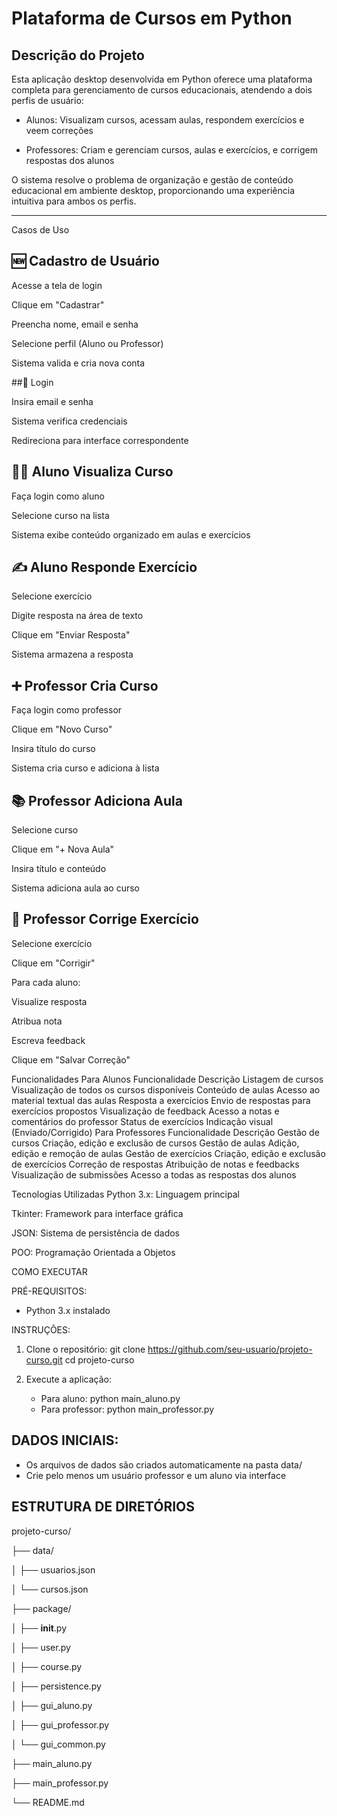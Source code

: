 
# Plataforma de Cursos em Python

## Descrição do Projeto

Esta aplicação desktop desenvolvida em Python oferece uma plataforma completa para gerenciamento de cursos educacionais, atendendo a dois perfis de usuário:

- Alunos: Visualizam cursos, acessam aulas, respondem exercícios e veem correções

- Professores: Criam e gerenciam cursos, aulas e exercícios, e corrigem respostas dos alunos

O sistema resolve o problema de organização e gestão de conteúdo educacional em ambiente desktop, proporcionando uma experiência intuitiva para ambos os perfis.

---

Casos de Uso
## 🆕 Cadastro de Usuário

Acesse a tela de login

Clique em "Cadastrar"

Preencha nome, email e senha

Selecione perfil (Aluno ou Professor)

Sistema valida e cria nova conta

##🔑 Login

Insira email e senha

Sistema verifica credenciais

Redireciona para interface correspondente

## 👨‍🎓 Aluno Visualiza Curso

Faça login como aluno

Selecione curso na lista

Sistema exibe conteúdo organizado em aulas e exercícios

## ✍️ Aluno Responde Exercício

Selecione exercício

Digite resposta na área de texto

Clique em "Enviar Resposta"

Sistema armazena a resposta

## ➕ Professor Cria Curso

Faça login como professor

Clique em "Novo Curso"

Insira título do curso

Sistema cria curso e adiciona à lista

## 📚 Professor Adiciona Aula

Selecione curso

Clique em "+ Nova Aula"

Insira título e conteúdo

Sistema adiciona aula ao curso

## 📝 Professor Corrige Exercício

Selecione exercício

Clique em "Corrigir"

Para cada aluno:

Visualize resposta

Atribua nota

Escreva feedback

Clique em "Salvar Correção"

Funcionalidades
Para Alunos
Funcionalidade	Descrição
Listagem de cursos	Visualização de todos os cursos disponíveis
Conteúdo de aulas	Acesso ao material textual das aulas
Resposta a exercícios	Envio de respostas para exercícios propostos
Visualização de feedback	Acesso a notas e comentários do professor
Status de exercícios	Indicação visual (Enviado/Corrigido)
Para Professores
Funcionalidade	Descrição
Gestão de cursos	Criação, edição e exclusão de cursos
Gestão de aulas	Adição, edição e remoção de aulas
Gestão de exercícios	Criação, edição e exclusão de exercícios
Correção de respostas	Atribuição de notas e feedbacks
Visualização de submissões	Acesso a todas as respostas dos alunos

Tecnologias Utilizadas
Python 3.x: Linguagem principal

Tkinter: Framework para interface gráfica

JSON: Sistema de persistência de dados

POO: Programação Orientada a Objetos

COMO EXECUTAR

PRÉ-REQUISITOS:
- Python 3.x instalado

INSTRUÇÕES:
1. Clone o repositório:
   git clone https://github.com/seu-usuario/projeto-curso.git
   cd projeto-curso

2. Execute a aplicação:
   - Para aluno:
     python main_aluno.py
   - Para professor:
     python main_professor.py

## DADOS INICIAIS:
- Os arquivos de dados são criados automaticamente na pasta data/
- Crie pelo menos um usuário professor e um aluno via interface

## ESTRUTURA DE DIRETÓRIOS

projeto-curso/

├── data/

│  ├── usuarios.json

│  └── cursos.json

├── package/

│  ├── __init__.py

│  ├── user.py

│  ├── course.py

│  ├── persistence.py

│  ├── gui_aluno.py

│  ├── gui_professor.py

│  └── gui_common.py

├── main_aluno.py

├── main_professor.py

└── README.md

